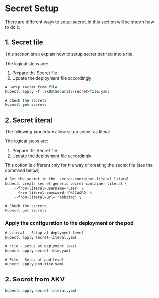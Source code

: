 Secret Setup
===

There are different ways to setup secret. In this section will be shown how to do it.

## 1. Secret file
This section shall explain how to setup secret defined into a file.

The logical steps are:

1. Prepare the Secret file
2. Update the deployment file accordingly

``` ps
# Setup secret from file
kubectl apply -f .\k8s\Security\secret-file.yaml

# Check the secrets
kubectl get secrets
``` 

## 2. Secret literal
The following procedure allow setup secret as literal

The logical steps are:

1. Prepare the Secret file
2. Update the deployment file accordingly

This option is different only for the way of creating the secret file (see the command below) 

``` ps
# Set the secret in the  secret-container-literal litaral
kubectl create secret generic secret-container-literal \
    --from-literal=username='user' \
    --from-literal=password='PASSWORD' \
    --from-literal=url='rabbitmq' \

# Check the secrets
kubectl get secrets
```

### Apply the configuration to the deployment or the pod

``` ps
# Literal - Setup at deplyment level 
kubectl apply secret-literal.yaml

# File - Setup at deplyment level 
kubectl apply secret-file.yaml

# File - Setup at pod level 
kubectl apply pod-file.yaml
``` 

## 2. Secret from AKV

``` ps
kubectl apply secret-literal.yaml
``` 